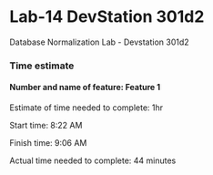# Lab-14 DevStation 301d2
Database Normalization Lab - Devstation 301d2

### Time estimate

#### Number and name of feature: Feature 1

Estimate of time needed to complete: 1hr 

Start time: 8:22 AM

Finish time: 9:06 AM

Actual time needed to complete: 44 minutes

###